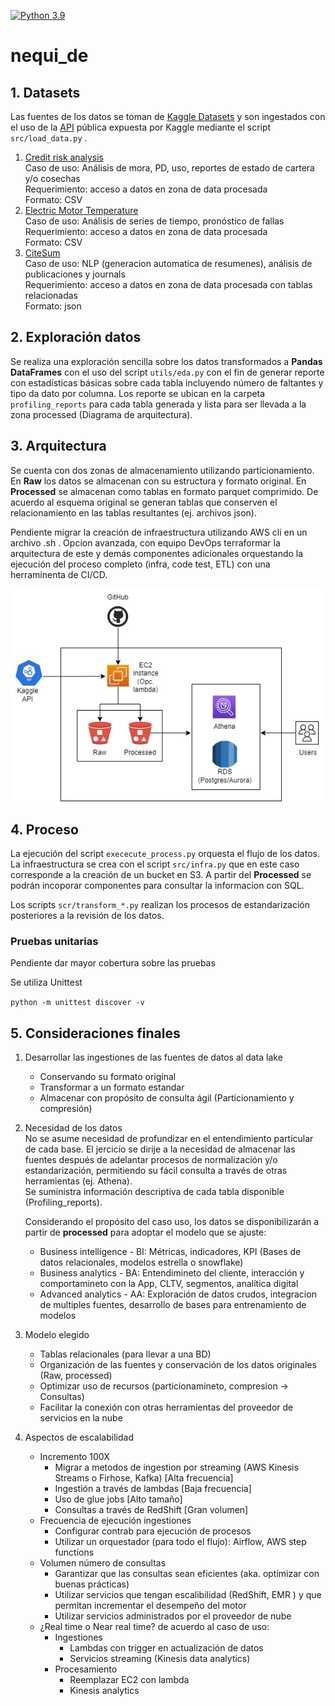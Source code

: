 [![Python 3.9](https://img.shields.io/badge/python-3.9-blue.svg)](https://www.python.org/downloads/release/python-390/)

# nequi_de
## 1. Datasets
Las fuentes de los datos se toman de [Kaggle Datasets](https://www.kaggle.com/datasets "Kaggle Datasets") y son ingestados con el uso de la [API](https://www.kaggle.com/docs/api "Kaggle API") pública expuesta por Kaggle mediante el script `src/load_data.py` .
1. [Credit risk analysis](https://www.kaggle.com/datasets/ranadeep/credit-risk-dataset "CreditRisk")  
   Caso de uso: Análisis de mora, PD, uso, reportes de estado de cartera y/o cosechas  
   Requerimiento: acceso a datos en zona de data procesada  
   Formato: CSV
2. [Electric Motor Temperature](https://www.kaggle.com/datasets/wkirgsn/electric-motor-temperature "ElectrinMotorTemperature")  
   Caso de uso: Análisis de series de tiempo, pronóstico de fallas  
   Requerimiento: acceso a datos en zona de data procesada  
   Formato: CSV
3. [CiteSum](https://www.kaggle.com/datasets/nbroad/cite-sum "CiteSum")  
   Caso de uso: NLP (generacion automatica de resumenes), análisis de publicaciones y journals  
   Requerimiento: acceso a datos en zona de data procesada con tablas relacionadas  
   Formato: json

## 2. Exploración datos

Se realiza una exploración sencilla sobre los datos transformados a **Pandas DataFrames** con el uso del script `utils/eda.py` con el fin de generar reporte con estadísticas básicas sobre cada tabla incluyendo número de faltantes y tipo da dato por columna. Los reporte se ubican en la carpeta `profiling_reports` para cada tabla generada y lista para ser llevada a la zona processed (Diagrama de arquitectura).

## 3. Arquitectura

Se cuenta con dos zonas de almacenamiento utilizando particionamiento. En **Raw** los datos se almacenan con su estructura y formato original. En **Processed** se almacenan como tablas en formato parquet comprimido. De acuerdo al esquema original se generan tablas que conserven el relacionamiento en las tablas resultantes (ej. archivos json).

Pendiente migrar la creación de infraestructura utilizando AWS cli en un archivo .sh . Opcion avanzada, con equipo DevOps terraformar la arquitectura de este y demás componentes adicionales orquestando la ejecución del proceso completo (infra, code test, ETL) con una herraminenta de CI/CD. 

![Alt text](img/diagram_01.jpg "Architecre Overview")

## 4. Proceso

La ejecución del script `exececute_process.py` orquesta el flujo de los datos. La infraestructura se crea con el script `src/infra.py` que en este caso corresponde a la creación de un bucket en S3. A partir del **Processed** se podrán incoporar componentes para consultar la informacion con SQL.

Los scripts `scr/transform_*.py` realizan los procesos de estandarización posteriores a la revisión de los datos. 

### Pruebas unitarias

Pendiente dar mayor cobertura sobre las pruebas

Se utiliza Unittest

`python -m unittest discover -v`


## 5. Consideraciones finales

1. Desarrollar las ingestiones de las fuentes de datos al data lake  
   * Conservando su formato original
   * Transformar a un formato estandar
   * Almacenar con propósito de consulta ágil (Particionamiento y compresión)
2. Necesidad de los datos  
   No se asume necesidad de profundizar en el entendimiento particular de cada base. El jercicio se dirije a la necesidad de almacenar las fuentes después de adelantar procesos de normalización y/o estandarización, permitiendo su fácil consulta a través de otras herramientas (ej. Athena).  
   Se suministra información descriptiva de cada tabla disponible (Profiling_reports).  
     
   Considerando el propósito del caso uso, los datos se disponibilizarán a partir de **processed** para adoptar el modelo que se ajuste:
      * Business intelligence - BI: Métricas, indicadores, KPI (Bases de datos relacionales, modelos estrella o snowflake)
      * Business analytics - BA: Entendimineto del cliente, interacción y comportamineto con la App, CLTV, segmentos, analítica digital
      * Advanced analytics - AA: Exploración de datos crudos, integracion de multiples fuentes, desarrollo de bases para entrenamiento de modelos

3. Modelo elegido
   * Tablas relacionales (para llevar a una BD)
   * Organización de las fuentes y conservación de los datos originales (Raw, processed)
   * Optimizar uso de recursos (particionamineto, compresion -> Consultas)
   * Facilitar la conexión con otras herramientas del proveedor de servicios en la nube

4. Aspectos de escalabilidad
   * Incremento 100X
      * Migrar a metodos de ingestion por streaming (AWS Kinesis Streams o Firhose, Kafka) [Alta frecuencia]
      * Ingestión a través de lambdas [Baja frecuencia]
      * Uso de glue jobs [Alto tamaño]
      * Consultas a través de RedShift [Gran volumen]
   * Frecuencia de ejecución ingestiones
      * Configurar contrab para ejecución de procesos
      * Utilizar un orquestador (para todo el flujo): Airflow, AWS step functions
   * Volumen número de consultas
      * Garantizar que las consultas sean eficientes (aka. optimizar con buenas prácticas)
      * Utilizar servicios que tengan escalibilidad (RedShift, EMR ) y que permitan incrementar el desempeño del motor
      * Utilizar servicios administrados por el proveedor de nube
   * ¿Real time o Near real time?
      de acuerdo al caso de uso:
      * Ingestiones
         * Lambdas con trigger en actualización de datos
         * Servicios streaming (Kinesis data analytics)
      * Procesamiento
         * Reemplazar EC2 con lambda
         * Kinesis analytics
   



